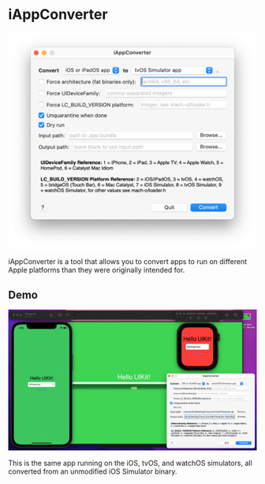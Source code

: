 # iAppConverter

<img src="Screenshot.png" width="610" alt="Screenshot of the iAppConverter app showing the main screen">

iAppConverter is a tool that allows you to convert apps to run on different Apple platforms than they were originally intended for.

## Demo

<img src="Hello UIKit Family IAC.png" alt="Screenshot of the same app running on the iOS, tvOS, and watchOS simulators, all converted from an unmodified iOS Simulator binary">

This is the same app running on the iOS, tvOS, and watchOS simulators, all converted from an unmodified iOS Simulator binary.

